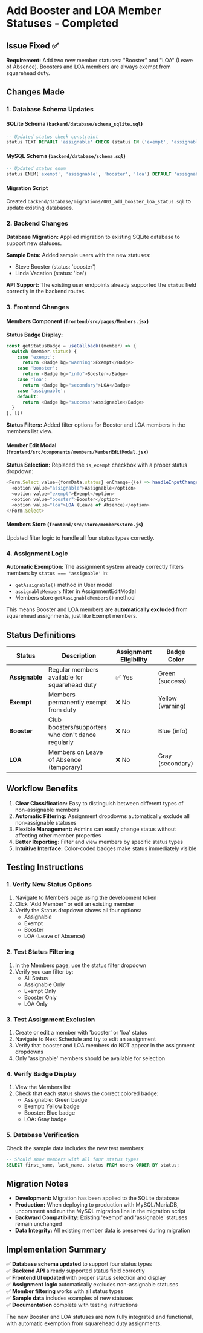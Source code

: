 # Add Booster and LOA Member Statuses - Completed

## Issue Fixed ✅
**Requirement:** Add two new member statuses: "Booster" and "LOA" (Leave of Absence). Boosters and LOA members are always exempt from squarehead duty.

## Changes Made

### 1. Database Schema Updates

#### SQLite Schema (`backend/database/schema_sqlite.sql`)
```sql
-- Updated status check constraint
status TEXT DEFAULT 'assignable' CHECK (status IN ('exempt', 'assignable', 'booster', 'loa'))
```

#### MySQL Schema (`backend/database/schema.sql`) 
```sql
-- Updated status enum
status ENUM('exempt', 'assignable', 'booster', 'loa') DEFAULT 'assignable'
```

#### Migration Script
Created `backend/database/migrations/001_add_booster_loa_status.sql` to update existing databases.

### 2. Backend Changes

**Database Migration:** Applied migration to existing SQLite database to support new statuses.

**Sample Data:** Added sample users with the new statuses:
- Steve Booster (status: 'booster')
- Linda Vacation (status: 'loa')

**API Support:** The existing user endpoints already supported the `status` field correctly in the backend routes.

### 3. Frontend Changes

#### Members Component (`frontend/src/pages/Members.jsx`)
**Status Badge Display:**
```javascript
const getStatusBadge = useCallback((member) => {
  switch (member.status) {
    case 'exempt':
      return <Badge bg="warning">Exempt</Badge>
    case 'booster':
      return <Badge bg="info">Booster</Badge>
    case 'loa':
      return <Badge bg="secondary">LOA</Badge>
    case 'assignable':
    default:
      return <Badge bg="success">Assignable</Badge>
  }
}, [])
```

**Status Filters:**
Added filter options for Booster and LOA members in the members list view.

#### Member Edit Modal (`frontend/src/components/members/MemberEditModal.jsx`)
**Status Selection:**
Replaced the `is_exempt` checkbox with a proper status dropdown:
```javascript
<Form.Select value={formData.status} onChange={(e) => handleInputChange('status', e.target.value)}>
  <option value="assignable">Assignable</option>
  <option value="exempt">Exempt</option>
  <option value="booster">Booster</option>
  <option value="loa">LOA (Leave of Absence)</option>
</Form.Select>
```

#### Members Store (`frontend/src/store/membersStore.js`)
Updated filter logic to handle all four status types correctly.

### 4. Assignment Logic

**Automatic Exemption:** The assignment system already correctly filters members by `status === 'assignable'` in:
- `getAssignable()` method in User model
- `assignableMembers` filter in AssignmentEditModal
- Members store `getAssignableMembers()` method

This means Booster and LOA members are **automatically excluded** from squarehead assignments, just like Exempt members.

## Status Definitions

| Status | Description | Assignment Eligibility | Badge Color |
|--------|-------------|----------------------|-------------|
| **Assignable** | Regular members available for squarehead duty | ✅ Yes | Green (success) |
| **Exempt** | Members permanently exempt from duty | ❌ No | Yellow (warning) |
| **Booster** | Club boosters/supporters who don't dance regularly | ❌ No | Blue (info) |
| **LOA** | Members on Leave of Absence (temporary) | ❌ No | Gray (secondary) |

## Workflow Benefits

1. **Clear Classification:** Easy to distinguish between different types of non-assignable members
2. **Automatic Filtering:** Assignment dropdowns automatically exclude all non-assignable statuses
3. **Flexible Management:** Admins can easily change status without affecting other member properties
4. **Better Reporting:** Filter and view members by specific status types
5. **Intuitive Interface:** Color-coded badges make status immediately visible

## Testing Instructions

### 1. Verify New Status Options
1. Navigate to Members page using the development token
2. Click "Add Member" or edit an existing member
3. Verify the Status dropdown shows all four options:
   - Assignable
   - Exempt  
   - Booster
   - LOA (Leave of Absence)

### 2. Test Status Filtering
1. In the Members page, use the status filter dropdown
2. Verify you can filter by:
   - All Status
   - Assignable Only
   - Exempt Only
   - Booster Only
   - LOA Only

### 3. Test Assignment Exclusion
1. Create or edit a member with 'booster' or 'loa' status
2. Navigate to Next Schedule and try to edit an assignment
3. Verify that booster and LOA members do NOT appear in the assignment dropdowns
4. Only 'assignable' members should be available for selection

### 4. Verify Badge Display
1. View the Members list
2. Check that each status shows the correct colored badge:
   - Assignable: Green badge
   - Exempt: Yellow badge  
   - Booster: Blue badge
   - LOA: Gray badge

### 5. Database Verification
Check the sample data includes the new test members:
```sql
-- Should show members with all four status types
SELECT first_name, last_name, status FROM users ORDER BY status;
```

## Migration Notes

- **Development:** Migration has been applied to the SQLite database
- **Production:** When deploying to production with MySQL/MariaDB, uncomment and run the MySQL migration line in the migration script
- **Backward Compatibility:** Existing 'exempt' and 'assignable' statuses remain unchanged
- **Data Integrity:** All existing member data is preserved during migration

## Implementation Summary

✅ **Database schema updated** to support four status types  
✅ **Backend API** already supported status field correctly  
✅ **Frontend UI updated** with proper status selection and display  
✅ **Assignment logic** automatically excludes non-assignable statuses  
✅ **Member filtering** works with all status types  
✅ **Sample data** includes examples of new statuses  
✅ **Documentation** complete with testing instructions

The new Booster and LOA statuses are now fully integrated and functional, with automatic exemption from squarehead duty assignments.
